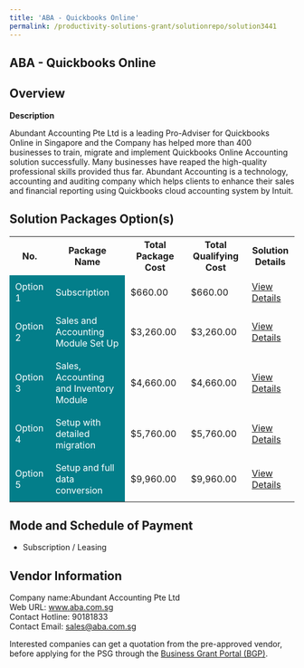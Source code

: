 ```yaml
---
title: 'ABA - Quickbooks Online'
permalink: /productivity-solutions-grant/solutionrepo/solution3441
---
```


## ABA - Quickbooks Online

## Overview

**Description**

Abundant Accounting Pte Ltd is a leading Pro-Adviser for Quickbooks Online in Singapore and the Company has helped more than 400 businesses to train, migrate and implement Quickbooks Online Accounting solution successfully. Many businesses have reaped the high-quality professional skills provided thus far. Abundant Accounting is a technology, accounting and auditing company which helps clients to enhance their sales and financial reporting using Quickbooks cloud accounting system by Intuit.

## Solution Packages Option(s)

<table>
<tr>
<th><b>No.</b></th>
<th><b>Package Name</b></th>
<th><b>Total Package Cost</b></th>
<th><b>Total Qualifying Cost</b></th>
<th><b>Solution Details</b></th>
</tr>
<tr>
<td style='padding: 10px; background-color: #037E8A; color: #FFFFFF;'>Option 1</td>
<td style='padding: 10px; background-color: #037E8A; color: #FFFFFF;'>Subscription </td>
<td style='padding: 10px;'>$660.00</td>
<td style='padding: 10px;'>$660.00</td>
<td style='padding: 10px;'><a href='/images/psg/Abundant_Desensitised_Annex_3_Part_1.pdf' target='_blank'>View Details</a></td>
</tr>
<tr>
<td style='padding: 10px; background-color: #037E8A; color: #FFFFFF;'>Option 2</td>
<td style='padding: 10px; background-color: #037E8A; color: #FFFFFF;'>Sales and Accounting Module Set Up </td>
<td style='padding: 10px;'>$3,260.00</td>
<td style='padding: 10px;'>$3,260.00</td>
<td style='padding: 10px;'><a href='/images/psg/Abundant_Desensitised_Annex_3_Part_2.pdf' target='_blank'>View Details</a></td>
</tr>
<tr>
<td style='padding: 10px; background-color: #037E8A; color: #FFFFFF;'>Option 3</td>
<td style='padding: 10px; background-color: #037E8A; color: #FFFFFF;'>Sales, Accounting and Inventory Module</td>
<td style='padding: 10px;'>$4,660.00</td>
<td style='padding: 10px;'>$4,660.00</td>
<td style='padding: 10px;'><a href='/images/psg/Abundant_Desensitised_Annex_3_Part_3.pdf' target='_blank'>View Details</a></td>
</tr>
<tr>
<td style='padding: 10px; background-color: #037E8A; color: #FFFFFF;'>Option 4</td>
<td style='padding: 10px; background-color: #037E8A; color: #FFFFFF;'>Setup with detailed migration</td>
<td style='padding: 10px;'>$5,760.00</td>
<td style='padding: 10px;'>$5,760.00</td>
<td style='padding: 10px;'><a href='/images/psg/Abundant_Desensitised_Annex_3_Part_4.pdf' target='_blank'>View Details</a></td>
</tr>
<tr>
<td style='padding: 10px; background-color: #037E8A; color: #FFFFFF;'>Option 5</td>
<td style='padding: 10px; background-color: #037E8A; color: #FFFFFF;'>Setup and full data conversion</td>
<td style='padding: 10px;'>$9,960.00</td>
<td style='padding: 10px;'>$9,960.00</td>
<td style='padding: 10px;'><a href='/images/psg/Abundant_Desensitised_Annex_3_Part_5.pdf' target='_blank'>View Details</a></td>
</tr>
</table>

## Mode and Schedule of Payment

 - Subscription / Leasing

## Vendor Information

 Company name:Abundant Accounting Pte Ltd<br>Web URL: www.aba.com.sg <br>Contact Hotline: 90181833 <br>Contact Email: sales@aba.com.sg 

Interested companies can get a quotation from the pre-approved vendor, before applying for the PSG through the <a href='https://www.businessgrants.gov.sg/' target='_blank' rel='noopener'>Business Grant Portal (BGP)</a>.

<script src="/jquery/resize-tables.js"></script>
